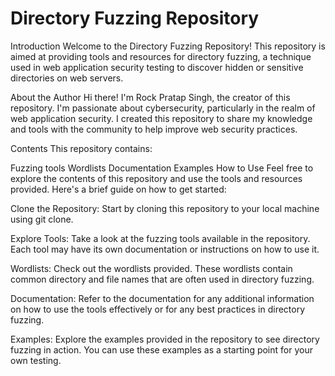 # Directory Fuzzing Repository
Introduction
Welcome to the Directory Fuzzing Repository! This repository is aimed at providing tools and resources for directory fuzzing, a technique used in web application security testing to discover hidden or sensitive directories on web servers.

About the Author
Hi there! I'm Rock Pratap Singh, the creator of this repository. I'm passionate about cybersecurity, particularly in the realm of web application security. I created this repository to share my knowledge and tools with the community to help improve web security practices.

Contents
This repository contains:

Fuzzing tools
Wordlists
Documentation
Examples
How to Use
Feel free to explore the contents of this repository and use the tools and resources provided. Here's a brief guide on how to get started:

Clone the Repository: Start by cloning this repository to your local machine using git clone.

Explore Tools: Take a look at the fuzzing tools available in the repository. Each tool may have its own documentation or instructions on how to use it.

Wordlists: Check out the wordlists provided. These wordlists contain common directory and file names that are often used in directory fuzzing.

Documentation: Refer to the documentation for any additional information on how to use the tools effectively or for any best practices in directory fuzzing.

Examples: Explore the examples provided in the repository to see directory fuzzing in action. You can use these examples as a starting point for your own testing.

